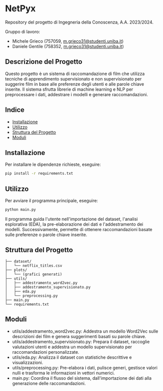 # NetPyx

Repository del progetto di Ingegneria della Conoscenza, A.A. 2023/2024.

Gruppo di lavoro:

- Michele Grieco (757059, [m.grieco31@studenti.uniba.it](mailto:m.grieco31@studenti.uniba.it))
- Daniele Gentile (758352, [m.grieco31@studenti.uniba.it](mailto:m.grieco31@studenti.uniba.it))

## Descrizione del Progetto

Questo progetto è un sistema di raccomandazione di film che utilizza tecniche di apprendimento supervisionato e non supervisionato per suggerire film in base alle preferenze degli utenti e alle parole chiave inserite. Il sistema sfrutta librerie di machine learning e NLP per preprocessare i dati, addestrare i modelli e generare raccomandazioni.

## Indice

- [Installazione](#installazione)
- [Utilizzo](#utilizzo)
- [Struttura del Progetto](#struttura-del-progetto)
- [Moduli](#moduli)

## Installazione

Per installare le dipendenze richieste, eseguire:
```sh
pip install -r requirements.txt
```

## Utilizzo

Per avviare il programma principale, eseguire:

```sh
python main.py
```

Il programma guida l'utente nell'importazione del dataset, l'analisi esplorativa (EDA), la pre-elaborazione dei dati e l'addestramento dei modelli. Successivamente, permette di ottenere raccomandazioni basate sulle preferenze o parole chiave inserite.

## Struttura del Progetto

```
├── dataset/
│   └── netflix_titles.csv
├── plots/
│   └── (grafici generati)
├── utils/
│   ├── addestramento_word2vec.py
│   ├── addestramento_supervisionato.py
│   ├── eda.py
│   └── preprocessing.py
├── main.py
└── requirements.txt
```

## Moduli

- utils/addestramento_word2vec.py: Addestra un modello Word2Vec sulle descrizioni dei film e genera suggerimenti basati su parole chiave.
- utils/addestramento_supervisionato.py: Prepara il dataset, raccoglie valutazioni utenti e addestra un modello supervisionato per raccomandazioni personalizzate.
- utils/eda.py: Analizza il dataset con statistiche descrittive e visualizzazioni.
- utils/preprocessing.py: Pre-elabora i dati, pulisce generi, gestisce valori nulli e trasforma le informazioni in vettori numerici.
- main.py: Coordina il flusso del sistema, dall'importazione dei dati alla generazione delle raccomandazioni.
